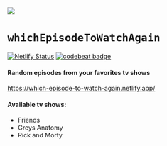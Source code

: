 <img src="https://github.com/diasandre/which-episode-to-watch-again/blob/master/src/img/logo.png?raw=true"/>

# `whichEpisodeToWatchAgain`

[![Netlify Status](https://api.netlify.com/api/v1/badges/c323949c-8800-4913-91c2-0c94a9a566ed/deploy-status)](https://app.netlify.com/sites/which-episode-to-watch-again/deploys)
[![codebeat badge](https://codebeat.co/badges/21809350-f4d7-4ca5-a0e0-8dc596940182)](https://codebeat.co/projects/github-com-diasandre-which-episode-to-watch-again-master)

#### Random episodes from your favorites tv shows

https://which-episode-to-watch-again.netlify.app/

#### Available tv shows:
- Friends
- Greys Anatomy
- Rick and Morty



